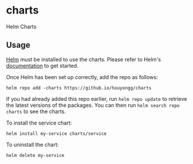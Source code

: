 # charts
 Helm Charts

## Usage

[Helm](https://helm.sh) must be installed to use the charts.  Please refer to
Helm's [documentation](https://helm.sh/docs) to get started.

Once Helm has been set up correctly, add the repo as follows:

    helm repo add -charts https://github.io/houyongg/charts

If you had already added this repo earlier, run `helm repo update` to retrieve
the latest versions of the packages.  You can then run `helm search repo charts` to see the charts.

To install the service chart:

    helm install my-service charts/service

To uninstall the chart:

    helm delete my-service